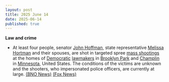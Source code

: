 ```yaml
---
layout: post
title: 2025 June 14
date: 2025-06-14
published: true
---
```



**Law and crime**

* At least four people, senator [John Hoffman](https://en.wikipedia.org/wiki/John_Hoffman_%28Minnesota_politician%29 "John Hoffman (Minnesota politician)"), state representative [Melissa Hortman](https://en.wikipedia.org/wiki/Melissa_Hortman "Melissa Hortman") and their spouses, are shot in targeted spree [mass shootings](https://en.wikipedia.org/wiki/Mass_shooting "Mass shooting") at the homes of [Democratic](https://en.wikipedia.org/wiki/Democratic_Party_%28United_States%29 "Democratic Party (United States)") [lawmakers](https://en.wikipedia.org/wiki/Lawmaker "Lawmaker") in [Brooklyn Park](https://en.wikipedia.org/wiki/Brooklyn_Park%2C_Minnesota "Brooklyn Park, Minnesota") and [Champlin](https://en.wikipedia.org/wiki/Champlin%2C_Minnesota "Champlin, Minnesota") in [Minnesota](https://en.wikipedia.org/wiki/Minnesota "Minnesota"), United States. The conditions of the victims are unknown and the shooters, who impersonated police officers, are currently at large. [(BNO News)](https://bnonews.com/index.php/2025/06/shootings-at-homes-of-2-politicians-in-minnesota/) [(Fox News)](https://www.fox9.com/news/brooklyn-park-champlin-shootings-suspect-impersonating-police)
